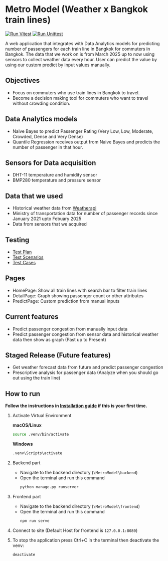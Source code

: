# Metro Model (Weather x Bangkok train lines)

[![Run Vitest](https://github.com/Thanawas-Sirilertsathit/MetroModel/actions/workflows/vitest.yml/badge.svg)](https://github.com/Thanawas-Sirilertsathit/MetroModel/actions/workflows/vitest.yml) [![Run Unittest](https://github.com/Thanawas-Sirilertsathit/MetroModel/actions/workflows/pytest.yml/badge.svg)](https://github.com/Thanawas-Sirilertsathit/MetroModel/actions/workflows/pytest.yml)

A web application that integrates with Data Analytics models for predicting number of passengers for each train line in Bangkok for commuters in Bangkok. The data that we work on is from March 2025 up to now using sensors to collect weather data every hour. User can predict the value by using our custom predict by input values manually.

## Objectives
- Focus on commuters who use train lines in Bangkok to travel.
- Become a decision making tool for commuters who want to travel without crowding condition.

## Data Analytics models
- Naive Bayes to predict Passenger Rating (Very Low, Low, Moderate, Crowded, Dense and Very Dense)
- Quantile Regression receives output from Naive Bayes and predicts the number of passenger in that hour.

## Sensors for Data acquisition
- DHT-11 temperature and humidity sensor
- BMP280 temperature and pressure sensor

## Data that we used
- Historical weather data from [Weatherapi](https://www.weatherapi.com/history/q/bangkok-2366981?loc=2366981)
- Ministry of transportation data for number of passenger records since January 2021 upto Febuary 2025
- Data from sensors that we acquired

## Testing
- [Test Plan](../../wiki/Test-Plan)
- [Test Scenarios](../../wiki/Test-Scenarios)
- [Test Cases](../../wiki/Test-Cases)

## Pages
- HomePage: Show all train lines with search bar to filter train lines
- DetailPage: Graph showing passenger count or other attributes
- PredictPage: Custom prediction from manual inputs

## Current features
- Predict passenger congestion from manually input data
- Predict passenger congestion from sensor data and historical weather data then show as graph (Past up to Present)

## Staged Release (Future features)
- Get weather forecast data from future and predict passenger congestion
- Prescriptive analysis for passenger data (Analyze when you should go out using the train line)

## How to run
**Follow the instructions in [Installation guide](INSTALLATION.md) if this is your first time.**

1. Activate Virtual Environment

      **macOS/Linux**

      ```bash
      source .venv/bin/activate
      ```
   
      **Windows**

      ```bash
      .venv\Scripts\activate
      ```

2. Backend part
    - Navigate to the backend directory (`\MetroModel\backend`)
    - Open the terminal and run this command
      ```bash
      python manage.py runserver
      ```

3. Frontend part
    - Navigate to the backend directory (`\MetroModel\frontend`)
    - Open the terminal and run this command
      ```bash
      npm run serve
      ```

4. Connect to site (Default Host for frontend is `127.0.0.1:8080`)

5. To stop the application press Ctrl+C in the terminal then deactivate the venv:
      ```bash
      deactivate
      ```
